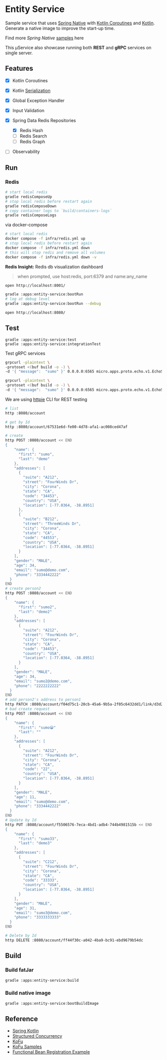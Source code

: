 # Entity Service

Sample service that uses [Spring Native](https://docs.spring.io/spring-native/docs/current/reference/htmlsingle/)
with [Kotlin Coroutines](https://spring.io/blog/2019/04/12/going-reactive-with-spring-coroutines-and-kotlin-flow)
and [Kotlin](https://docs.spring.io/spring-framework/docs/current/reference/html/languages.html#kotlin). <br/>
Generate a native image to improve the start-up time.

Find more *Spring Native* [samples](https://github.com/spring-projects-experimental/spring-native/tree/main/samples)
here

This µService also showcase running both **REST** and **gRPC** services on single server.

## Features

- [x] Kotlin Coroutines
- [x] Kotlin [Serialization](https://github.com/Kotlin/kotlinx.serialization/blob/master/docs/serialization-guide.md)
- [x] Global Exception Handler
- [x] Input Validation
- [x] Spring Data Redis Repositories 
    - [x] Redis Hash
    - [ ] Redis Search 
    - [ ] Redis Graph
- [ ] Observability


## Run

### Redis

```bash
# start local redis
gradle redisComposeUp
# stop local redis before restart again
gradle redisComposeDown
# copy container logs to `build/containers-logs`
gradle redisComposeLogs
```

via docker-compose

```bash
# start local redis
docker compose -f infra/redis.yml up
# stop local redis before restart again
docker compose -f infra/redis.yml down
# this will stop redis and remove all volumes
docker compose -f infra/redis.yml down -v 
```

**Redis Insight:** Redis db visualization dashboard

> when prompted, use host:redis, port:6379 and name:any_name

```bash
open http://localhost:8001/
```

```bash
gradle :apps:entity-service:bootRun
# log at debug level
gradle :apps:entity-service:bootRun --debug
```

```bash
open http://localhost:8080/
```

## Test

```
gradle :apps:entity-service:test
gradle :apps:entity-service:integrationTest
```

Test gRPC services 

```bash
grpcurl -plaintext \
-protoset <(buf build -o -) \
-d '{ "message":  "sumo" }' 0.0.0.0:6565 micro.apps.proto.echo.v1.EchoService/Echo      

grpcurl -plaintext \
-protoset <(buf build -o -) \
-d '{ "message":  "sumo" }' 0.0.0.0:6565 micro.apps.proto.echo.v1.EchoService/EchoStream
```

We are using [httpie](https://httpie.io/) CLI for REST testing

```bash
# list
http :8080/account

# get by Id
http :8080/account/67531e6d-fe00-4d78-afa1-ac008ced47af

# create
http POST :8080/account << END 
{
    "name": {
      "first": "sumo",
      "last": "demo"
    },
    "addresses": [
      {
        "suite": "A212",
        "street": "FourWinds Dr",
        "city": "Corona",
        "state": "CA",
        "code": "34453",
        "country": "USA",
        "location": [-77.0364, -38.8951]
      },
      {
        "suite": "B212",
        "street": "ThreeWinds Dr",
        "city": "Corona",
        "state": "CA",
        "code": "44553",
        "country": "USA",
        "location": [-77.0364, -38.8951]
      }
    ],
    "gender": "MALE",
    "age": 34,
    "email": "sumo@demo.com",
    "phone": "3334442222"
  }
END
# create person2
http POST :8080/account << END 
{
    "name": {
      "first": "sumo2",
      "last": "demo2"
    },
    "addresses": [
      {
        "suite": "A212",
        "street": "FourWinds Dr",
        "city": "Corona",
        "state": "CA",
        "code": "34453",
        "country": "USA",
        "location": [-77.0364, -38.8951]
      }
    ],
    "gender": "MALE",
    "age": 34,
    "email": "sumo2@demo.com",
    "phone": "2222222222"
  }
END
# add person2's address to person1
http PATCH :8080/account/f04d75c1-20cb-45a6-9b5a-2f05c6432dd1/link/d3d2c06f-f686-4159-9e8d-277b9c100c3d
# bad create request
http POST :8080/account << END 
{
    "name": {
      "first": "sumo😀"
      "last": ""
    },
    "addresses": [
      {
        "suite": "A212",
        "street": "FourWinds Dr",
        "city": "Corona",
        "state": "CA",
        "code": "22",
        "country": "USA",
        "location": [-77.0364, -38.8951]
      }
    ],
    "gender": "MALE",
    "age": 11,
    "email": "sumo@demo.com",
    "phone": "3334442222"
  }
END
# Update by Id
http PUT :8080/account/f5506576-7eca-4bd1-adb4-744b4981515b << END 
{
    "name": {
      "first": "sumo33",
      "last": "demo3"
    },
    "addresses": [
      {
        "suite": "C212",
        "street": "FourWinds Dr",
        "city": "Corona",
        "state": "CA",
        "code": "33333",
        "country": "USA",
        "location": [-77.0364, -38.8951]
      }
    ],
    "gender": "MALE",
    "age": 31,
    "email": "sumo3@demo.com",
    "phone": "3333333333"
  }
END

# Delete by Id
http DELETE :8080/account/ff44f30c-a042-4ba9-bc91-ebd9679b54dc

```

## Build

### Build fatJar

```bash
gradle :apps:entity-service:build
```

### Build native image

```bash
gradle :apps:entity-service:bootBuildImage 
```

## Reference

- [Spring Kotlin](https://docs.spring.io/spring-framework/docs/current/reference/html/languages.html#kotlin)
- [Structured Concurrency](https://spring.io/blog/2019/04/12/going-reactive-with-spring-coroutines-and-kotlin-flow)
- [KoFu](https://github.com/spring-projects-experimental/spring-fu/tree/main/kofu)
- [KoFu Samples](https://github.com/spring-projects-experimental/spring-fu/tree/main/samples)
- [Functional Bean Registration Example](https://github.com/pwestlin/webshopkotlin/blob/master/core-service/src/main/kotlin/nu/westlin/webshop/core/CoreApplication.kt)

